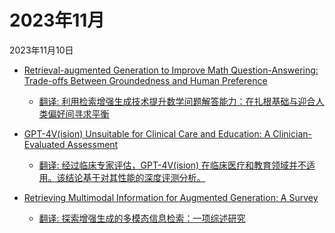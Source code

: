 # 2023年11月

2023年11月10日

- [Retrieval-augmented Generation to Improve Math Question-Answering: Trade-offs Between Groundedness and Human Preference](2023年11月10日/Retrieval-augmented_Generation_to_Improve_Math_Question-Answering_Trade-offs_Between_Groundedness_and_Human_Preference.md)

    - [翻译: 利用检索增强生成技术提升数学问题解答能力：在扎根基础与迎合人类偏好间寻求平衡](2023年11月10日/Retrieval-augmented_Generation_to_Improve_Math_Question-Answering_Trade-offs_Between_Groundedness_and_Human_Preference.md)

- [GPT-4V(ision) Unsuitable for Clinical Care and Education: A Clinician-Evaluated Assessment](2023年11月14日/GPT-4V(ision)_Unsuitable_for_Clinical_Care_and_Education_A_Clinician-Evaluated_Assessment.md)

    - [翻译: 经过临床专家评估，GPT-4V(ision) 在临床医疗和教育领域并不适用。该结论基于对其性能的深度评测分析。](2023年11月14日/GPT-4V(ision)_Unsuitable_for_Clinical_Care_and_Education_A_Clinician-Evaluated_Assessment.md)

- [Retrieving Multimodal Information for Augmented Generation: A Survey](2023年11月30日/Retrieving_Multimodal_Information_for_Augmented_Generation_A_Survey.md)

    - [翻译: 探索增强生成的多模态信息检索：一项综述研究](2023年11月30日/Retrieving_Multimodal_Information_for_Augmented_Generation_A_Survey.md)